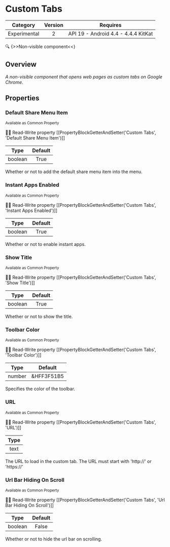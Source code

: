 # Custom Tabs

| Category | Version | Requires |
|:--------:|:-------:|:--------:|
|Experimental|2|API 19 - Android 4.4 - 4.4.4 KitKat|

:mag: {>>Non-visible component<<}

## Overview

_A non-visible component that opens web pages as custom tabs on Google Chrome._

## Properties

### Default Share Menu Item

<small>Available as Common Property</small>

:eyes::pencil: Read-Write property
[[PropertyBlockGetterAndSetter('Custom Tabs', 'Default Share Menu Item')]]

| Type | Default |
|:----:|:-------:|
|boolean|True|

Whether or not to add the default share menu item into the menu.

### Instant Apps Enabled

<small>Available as Common Property</small>

:eyes::pencil: Read-Write property
[[PropertyBlockGetterAndSetter('Custom Tabs', 'Instant Apps Enabled')]]

| Type | Default |
|:----:|:-------:|
|boolean|True|

Whether or not to enable instant apps.

### Show Title

<small>Available as Common Property</small>

:eyes::pencil: Read-Write property
[[PropertyBlockGetterAndSetter('Custom Tabs', 'Show Title')]]

| Type | Default |
|:----:|:-------:|
|boolean|True|

Whether or not to show the title.

### Toolbar Color

<small>Available as Common Property</small>

:eyes::pencil: Read-Write property
[[PropertyBlockGetterAndSetter('Custom Tabs', 'Toolbar Color')]]

| Type | Default |
|:----:|:-------:|
|number|&HFF3F51B5|

Specifies the color of the toolbar.

### URL

<small>Available as Common Property</small>

:eyes::pencil: Read-Write property
[[PropertyBlockGetterAndSetter('Custom Tabs', 'URL')]]

| Type |
|:----:|
|text|

The URL to load in the custom tab. The URL must start with 'http://' or 'https://'

### Url Bar Hiding On Scroll

<small>Available as Common Property</small>

:eyes::pencil: Read-Write property
[[PropertyBlockGetterAndSetter('Custom Tabs', 'Url Bar Hiding On Scroll')]]

| Type | Default |
|:----:|:-------:|
|boolean|False|

Whether or not to hide the url bar on scrolling.